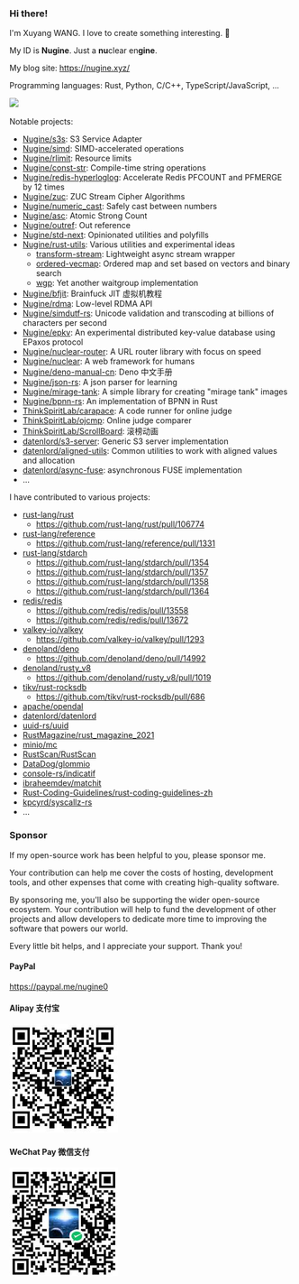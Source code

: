### Hi there!

I'm Xuyang WANG. I love to create something interesting. 👋

My ID is **Nugine**. Just a **nu**clear en**gine**. 

My blog site: <https://nugine.xyz/>

Programming languages: Rust, Python, C/C++, TypeScript/JavaScript, ...

<a href="https://github.com/anuraghazra/github-readme-stats"><img src="https://github-readme-stats.vercel.app/api?username=Nugine&show_icons=true"/></a>

Notable projects:

+ [Nugine/s3s](https://github.com/Nugine/s3s): S3 Service Adapter
+ [Nugine/simd](https://github.com/Nugine/simd): SIMD-accelerated operations
+ [Nugine/rlimit](https://github.com/Nugine/rlimit/): Resource limits
+ [Nugine/const-str](https://github.com/Nugine/const-str): Compile-time string operations
+ [Nugine/redis-hyperloglog](https://github.com/Nugine/redis-hyperloglog): Accelerate Redis PFCOUNT and PFMERGE by 12 times
+ [Nugine/zuc](https://github.com/Nugine/zuc): ZUC Stream Cipher Algorithms
+ [Nugine/numeric_cast](https://github.com/Nugine/numeric_cast): Safely cast between numbers
+ [Nugine/asc](https://github.com/Nugine/asc): Atomic Strong Count
+ [Nugine/outref](https://github.com/Nugine/outref): Out reference
+ [Nugine/std-next](https://github.com/Nugine/std-next): Opinionated utilities and polyfills
+ [Nugine/rust-utils](https://github.com/Nugine/rust-utils): Various utilities and experimental ideas
    + [transform-stream](https://github.com/Nugine/rust-utils/tree/main/crates/transform-stream): Lightweight async stream wrapper
    + [ordered-vecmap](https://github.com/Nugine/rust-utils/tree/main/crates/ordered-vecmap): Ordered map and set based on vectors and binary search
    + [wgp](https://github.com/Nugine/rust-utils/tree/main/crates/wgp): Yet another waitgroup implementation
+ [Nugine/bfjit](https://github.com/Nugine/bfjit): Brainfuck JIT 虚拟机教程
+ [Nugine/rdma](https://github.com/Nugine/rdma): Low-level RDMA API
+ [Nugine/simdutf-rs](https://github.com/Nugine/simdutf-rs): Unicode validation and transcoding at billions of characters per second
+ [Nugine/epkv](https://github.com/Nugine/epkv): An experimental distributed key-value database using EPaxos protocol
+ [Nugine/nuclear-router](https://github.com/Nugine/nuclear-router): A URL router library with focus on speed
+ [Nugine/nuclear](https://github.com/Nugine/nuclear): A web framework for humans
+ [Nugine/deno-manual-cn](https://github.com/Nugine/deno-manual-cn): Deno 中文手册
+ [Nugine/json-rs](https://github.com/Nugine/json-rs): A json parser for learning
+ [Nugine/mirage-tank](https://github.com/Nugine/mirage-tank): A simple library for creating "mirage tank" images
+ [Nugine/bpnn-rs](https://github.com/Nugine/bpnn-rs): An implementation of BPNN in Rust
+ [ThinkSpiritLab/carapace](https://github.com/ThinkSpiritLab/carapace): A code runner for online judge
+ [ThinkSpiritLab/ojcmp](https://github.com/ThinkSpiritLab/ojcmp): Online judge comparer
+ [ThinkSpiritLab/ScrollBoard](https://github.com/ThinkSpiritLab/ScrollBoard): 滚榜动画
+ [datenlord/s3-server](https://github.com/datenlord/s3-server): Generic S3 server implementation
+ [datenlord/aligned-utils](https://github.com/datenlord/aligned-utils): Common utilities to work with aligned values and allocation
+ [datenlord/async-fuse](https://github.com/datenlord/async-fuse): asynchronous FUSE implementation
+ ...

I have contributed to various projects:

+ [rust-lang/rust](https://github.com/rust-lang/rust)
  + https://github.com/rust-lang/rust/pull/106774
+ [rust-lang/reference](https://github.com/rust-lang/reference)
  + https://github.com/rust-lang/reference/pull/1331
+ [rust-lang/stdarch](https://github.com/rust-lang/stdarch)
  + https://github.com/rust-lang/stdarch/pull/1354
  + https://github.com/rust-lang/stdarch/pull/1357
  + https://github.com/rust-lang/stdarch/pull/1358
  + https://github.com/rust-lang/stdarch/pull/1364
+ [redis/redis](https://github.com/redis/redis)
  + https://github.com/redis/redis/pull/13558
  + https://github.com/redis/redis/pull/13672
+ [valkey-io/valkey](https://github.com/valkey-io/valkey)
  + https://github.com/valkey-io/valkey/pull/1293
+ [denoland/deno](https://github.com/denoland/deno)
  + https://github.com/denoland/deno/pull/14992
+ [denoland/rusty_v8](https://github.com/denoland/rusty_v8)
  + https://github.com/denoland/rusty_v8/pull/1019
+ [tikv/rust-rocksdb](https://github.com/tikv/rust-rocksdb)
  + https://github.com/tikv/rust-rocksdb/pull/686
+ [apache/opendal](https://github.com/apache/opendal)
+ [datenlord/datenlord](https://github.com/datenlord/datenlord)
+ [uuid-rs/uuid](https://github.com/uuid-rs/uuid)
+ [RustMagazine/rust_magazine_2021](https://github.com/RustMagazine/rust_magazine_2021)
+ [minio/mc](https://github.com/minio/mc)
+ [RustScan/RustScan](https://github.com/RustScan/RustScan)
+ [DataDog/glommio](https://github.com/DataDog/glommio)
+ [console-rs/indicatif](https://github.com/console-rs/indicatif)
+ [ibraheemdev/matchit](https://github.com/ibraheemdev/matchit)
+ [Rust-Coding-Guidelines/rust-coding-guidelines-zh](https://github.com/Rust-Coding-Guidelines/rust-coding-guidelines-zh)
+ [kpcyrd/syscallz-rs](https://github.com/kpcyrd/syscallz-rs)
+ ...

### Sponsor

If my open-source work has been helpful to you, please sponsor me.

Your contribution can help me cover the costs of hosting, development tools, and other expenses that come with creating high-quality software.

By sponsoring me, you'll also be supporting the wider open-source ecosystem. Your contribution will help to fund the development of other projects and allow developers to dedicate more time to improving the software that powers our world.

Every little bit helps, and I appreciate your support. Thank you!

<!-- <a href="https://www.buymeacoffee.com/nugine" target="_blank"><img src="https://cdn.buymeacoffee.com/buttons/v2/default-blue.png" alt="Buy Me A Coffee" style="height: 40px !important;width: 144px !important;" ></a> -->

#### PayPal

<https://paypal.me/nugine0>

#### Alipay 支付宝

![alipay qrcode](./alipay.jpg)

#### WeChat Pay 微信支付

![wechat pay qrcode](./wechat.jpg)
